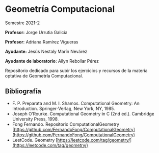 # Geometría Computacional 
Semestre 2021-2

**Profesor:** Jorge Urrutia Galicia

**Profesor:** Adriana Ramírez Vigueras

**Ayudante:** Jesús Nestaly Marín Nevárez

**Ayudante de laboratorio:** Ailyn Rebollar Pérez

Repositorio dedicado para subir los ejercicios y recursos de la materia optativa de Geometría Computacional.


## Bibliografía
* F. P. Preparata and M. I. Shamos. Computational Geometry: An Introduction. Springer-Verlag, New York, NY, 1985.
* Joseph O’Rourke. Computational Geometry in C (2nd ed.). Cambridge University Press, 1998.
* Fong Fernando. Repositorio ComputationalGeometry [https://github.com/FernandoFong/ComputationalGeometry](https://github.com/FernandoFong/ComputationalGeometry)
* LeetCode. Geometry [https://leetcode.com/tag/geometry/](https://leetcode.com/tag/geometry/)
